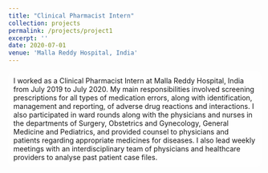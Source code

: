```yaml
---
title: "Clinical Pharmacist Intern"
collection: projects
permalink: /projects/project1
excerpt: ''
date: 2020-07-01
venue: 'Malla Reddy Hospital, India'
---
```


<style>
  body {
    background-image: url('https://github.com/maitrey-gramo/maitrey-gramo.github.io/assets/111958072/0d639ecc-ba0b-43fc-a059-f701c14ee89a');
    background-repeat: no-repeat;
    background-attachment: fixed; 
    background-size: cover;
  }

  #rcorners {
    border-radius: 10px;
    background: rgba(255, 255, 255, 0.5);
    background-position: left top;
    background-repeat: repeat;
    padding: 10px;
  }
</style>

<p id="rcorners">I worked as a Clinical Pharmacist Intern at Malla Reddy Hospital, India from July 2019 to July 2020. My main responsibilities involved screening prescriptions for all types of medication errors, along with identification, management and reporting, of adverse drug reactions and interactions. I also participated in ward rounds along with the physicians and nurses in the departments of Surgery, Obstetrics and Gynecology, General Medicine and Pediatrics, and provided counsel to physicians and patients regarding appropriate medicines for diseases. I also lead weekly meetings with an interdisciplinary team of physicians and healthcare providers to analyse past patient case files.</p>
